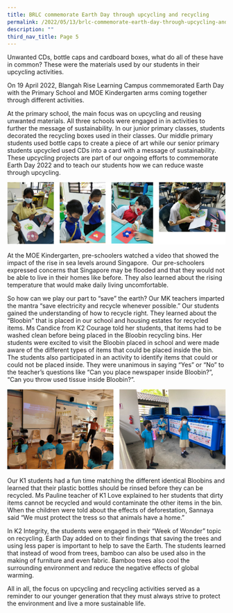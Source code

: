 ```yaml
---
title: BRLC commemorate Earth Day through upcycling and recycling
permalink: /2022/05/13/brlc-commemorate-earth-day-through-upcycling-and-recycling/
description: ""
third_nav_title: Page 5
---
```

<p>Unwanted CDs, bottle caps and cardboard boxes, what do all of these have in common? These were the materials used by our students in their upcycling activities.</p>
<p>On 19 April 2022, Blangah Rise Learning Campus commemorated Earth Day with the Primary School and MOE Kindergarten arms coming together through different activities.</p>
<p>At the primary school, the main focus was on upcycling and reusing unwanted materials. All three schools were engaged in in activities to further the message of sustainability. In our junior primary classes, students decorated the recycling boxes used in their classes. Our middle primary students used bottle caps to create a piece of art while our senior primary students upcycled used CDs into a card with a message of sustainability. These upcycling projects are part of our ongoing efforts to commemorate Earth Day 2022 and to teach our students how we can reduce waste through upcycling.</p>
<img src="/images/upcycling.png">
<p>At the MOE Kindergarten, pre-schoolers watched a video that showed the impact of the rise in sea levels around Singapore. &nbsp;Our pre-schoolers expressed concerns that Singapore may be flooded and that they would not be able to live in their homes like before. They also learned about the rising temperature that would make daily living uncomfortable.</p>
<p>So how can we play our part to “save” the earth? Our MK teachers imparted the mantra “save electricity and recycle whenever possible.” Our students gained the understanding of how to recycle right. They learned about the “Bloobin” that is placed in our school and housing estates for recycled items. Ms Candice from K2 Courage told her students, that items had to be washed clean before being placed in the Bloobin recycling bins. Her students were excited to visit the Bloobin placed in school and were made aware of the different types of items that could be placed inside the bin. The students also participated in an activity to identify items that could or could not be placed inside. They were unanimous in saying “Yes” or “No” to the teacher’s questions like “Can you place newspaper inside Bloobin?”, “Can you throw used tissue inside Bloobin?”.</p>
<img src="/images/upcyling1.png">
<p>Our K1 students had a fun time matching the different identical Bloobins and learned that their plastic bottles should be rinsed before they can be recycled. Ms Pauline teacher of K1 Love explained to her students that dirty items cannot be recycled and would contaminate the other items in the bin. When the children were told about the effects of deforestation, Sannaya said “We must protect the tress so that animals have a home.”</p>
<p>In K2 Integrity, the students were engaged in their “Week of Wonder” topic on recycling. Earth Day added on to their findings that saving the trees and using less paper is important to help to save the Earth. The students learned that instead of wood from trees, bamboo can also be used also in the making of furniture and even fabric. Bamboo trees also cool the surrounding environment and reduce the negative effects of global warming.</p>
<p>All in all, the focus on upcycling and recycling activities served as a reminder to our younger generation that they must always strive to protect the environment and live a more sustainable life.</p>